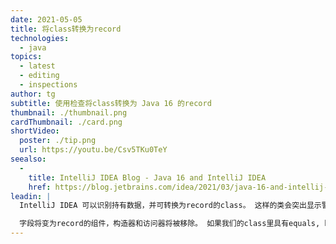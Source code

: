 ```yaml
---
date: 2021-05-05
title: 将class转换为record
technologies:
  - java
topics:
  - latest
  - editing
  - inspections
author: tg
subtitle: 使用检查将class转换为 Java 16 的record
thumbnail: ./thumbnail.png
cardThumbnail: ./card.png
shortVideo:
  poster: ./tip.png
  url: https://youtu.be/Csv5TKu0TeY
seealso:
  - 
    title: IntelliJ IDEA Blog - Java 16 and IntelliJ IDEA
    href: https://blog.jetbrains.com/idea/2021/03/java-16-and-intellij-idea/
leadin: |
  IntelliJ IDEA 可以识别持有数据，并可转换为record的class。 这样的类会突出显示警告(黄色下划线) - 按 **⌥⏎** (macOS), 或 **Alt+Enter** (Windows/Linux)，Intellij IDEA将提示将class转换为record。

  字段将变为record的组件，构造器和访问器将被移除。 如果我们的class里具有equals, hashCode和toString方法，我们可以可选删除这些方法并依赖于默认record里的实现。
---
```


